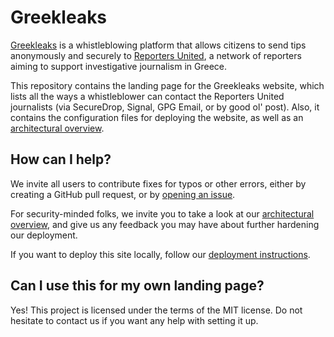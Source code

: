 # Greekleaks

[Greekleaks] is a whistleblowing platform that allows citizens to send
tips anonymously and securely to [Reporters United], a network of reporters
aiming to support investigative journalism in Greece.

This repository contains the landing page for the Greekleaks website, which
lists all the ways a whistleblower can contact the Reporters United journalists
(via SecureDrop, Signal, GPG Email, or by good ol' post). Also, it contains the
configuration files for deploying the website, as well as an [architectural
overview].

## How can I help?

We invite all users to contribute fixes for typos or other errors, either by
creating a GitHub pull request, or by [opening an issue].

For security-minded folks, we invite you to take a look at our [architectural
overview], and give us any feedback you may have about further hardening our
deployment.

If you want to deploy this site locally, follow our [deployment instructions].

## Can I use this for my own landing page?

Yes! This project is licensed under the terms of the MIT license. Do not
hesitate to contact us if you want any help with setting it up.

[Greekleaks]: https://reportersunited.gr/greekleaks
[Reporters United]: https://reportersunited.gr
[architectural overview]: DESIGN.md
[opening an issue]: https://github.com/reportersunited/greekleaks/issues/new
[deployment instructions]: DEPLOY.md
